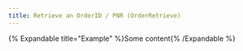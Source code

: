 ```yaml
---
title: Retrieve an OrderID / PNR (OrderRetrieve)
---
```


{% Expandable title="Example" %}Some content{% /Expandable %}

